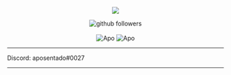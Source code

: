 <p align="center">
    <img src="https://discord.c99.nl/widget/theme-4/669621920223723531.png" />
</p>

<p align="center">
    <img src="https://img.shields.io/github/followers/apozinn?label=Follow&style=social" alt="github followers" /><br>
    <br>
    <img src="https://github-readme-stats.vercel.app/api?username=apozinn&show_icons=true&theme=dark" alt="Apo" />
    <img src="https://github-readme-stats.vercel.app/api/top-langs/?username=apozinn&theme=dark" alt="Apo" />
</p>
<hr>

Discord: aposentado#0027

<hr>
